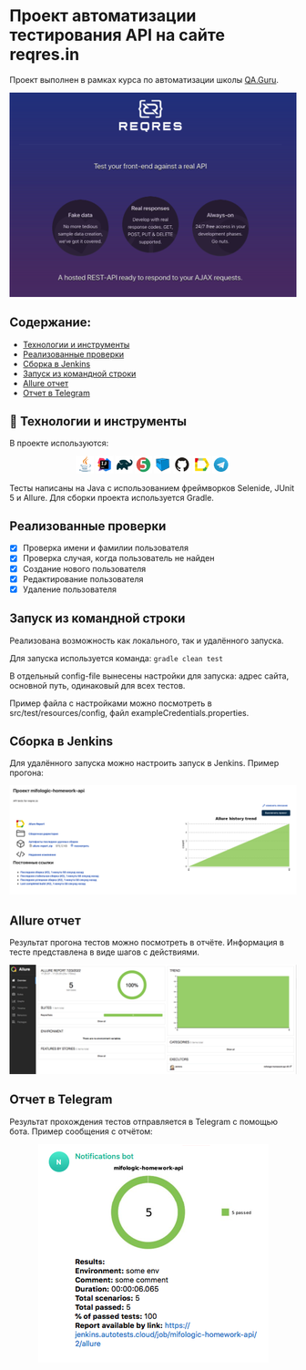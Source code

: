 # Проект автоматизации тестирования API на сайте reqres.in

Проект выполнен в рамках курса по автоматизации школы <a href="https://qa.guru">QA.Guru</a>.

<img src="/images/reqres.png">

## Содержание:

* <a href="#link-технологии-и-инструменты">Технологии и инструменты</a>
* <a href="#link-реализованные-проверки">Реализованные проверки</a>
* <a href="#link-сборка-в-jenkins">Сборка в Jenkins</a>
* <a href="#link-запуск-из-инструменты-командной-строки">Запуск из командной строки</a>
* <a href="#link-allure-отчет">Allure отчет</a>
* <a href="#link-отчет-в-telegram">Отчет в Telegram</a>


## :link: Технологии и инструменты
В проекте используются:

<p align="center">
<img width="6%" src="/images/icons/Java.svg">
<img width="6%" src="/images/icons/Intelij_IDEA.svg">
<img width="6%" src="/images/icons/Gradle.svg">
<img width="6%" src="/images/icons/JUnit5.svg">
<img width="6%" src="/images/icons/Selenoid.svg">
<img width="6%" src="/images/icons/GitHub.svg">
<img width="6%" src="/images/icons/Allure_Report.svg">
<img width="6%" src="/images/icons/Telegram.svg">
</p>

Тесты написаны на Java с использованием фреймворков Selenide, JUnit 5 и Allure. Для сборки проекта используется Gradle.

## Реализованные проверки

- [x] Проверка имени и фамилии пользователя
- [x] Проверка случая, когда пользователь не найден
- [x] Создание нового пользователя
- [x] Редактирование пользователя
- [x] Удаление пользователя 

## Запуск из командной строки
Реализована возможность как локального, так и удалённого запуска.

Для запуска используется команда:
`gradle clean test`

В отдельный config-file вынесены настройки для запуска: адрес сайта, основной путь, одинаковый для всех тестов.

Пример файла с настройками можно посмотреть в src/test/resources/config, файл exampleCredentials.properties.

## Сборка в Jenkins
Для удалённого запуска можно настроить запуск в Jenkins. Пример прогона:

<img src="/images/reports/jenkins_report.png">

## Allure отчет
Результат прогона тестов можно посмотреть в отчёте. Информация в тесте представлена в виде шагов с действиями.

<img src="/images/reports/allure_report.png">

## Отчет в Telegram
Результат прохождения тестов отправляется в Telegram с помощью бота. Пример сообщения с отчётом:

<p align="center">
<img src="/images/reports/telegram_report.png">
</p>